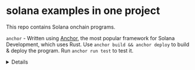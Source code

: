 # solana examples in one project

This repo contains Solana onchain programs.   

`anchor` - Written using [Anchor](https://www.anchor-lang.com/), the most popular framework for Solana Development, which uses Rust. Use `anchor build && anchor deploy` to build & deploy the program. Run `anchor run test` to test it.

<details>

### Hello world

[Hello World on Solana! A minimal program that logs a greeting.](./programs/hello_solana/src/instructions/initialized.rs)

[Use real-time Pyth data in Solana](./programs/hello_solana/src/instructions/price_updater.rs)

</details>